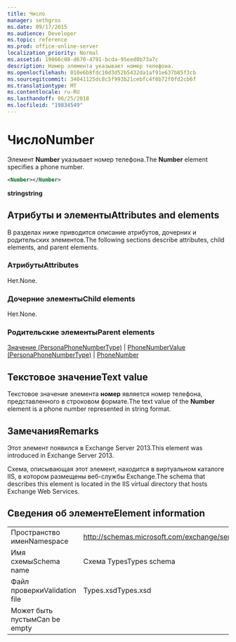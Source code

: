 ```yaml
---
title: Число
manager: sethgros
ms.date: 09/17/2015
ms.audience: Developer
ms.topic: reference
ms.prod: office-online-server
localization_priority: Normal
ms.assetid: 19866c08-d670-4791-bcda-95eed0b73a7c
description: Номер элемента указывает номер телефона.
ms.openlocfilehash: 010e6b8fdc10d3d52b5432da1af91e637b85f3cb
ms.sourcegitcommit: 34041125dc8c5f993b21cebfc4f8b72f0fd2cb6f
ms.translationtype: MT
ms.contentlocale: ru-RU
ms.lasthandoff: 06/25/2018
ms.locfileid: "19834549"
---
```

# <a name="number"></a><span data-ttu-id="d4a5f-103">Число</span><span class="sxs-lookup"><span data-stu-id="d4a5f-103">Number</span></span>

<span data-ttu-id="d4a5f-104">Элемент **Number** указывает номер телефона.</span><span class="sxs-lookup"><span data-stu-id="d4a5f-104">The **Number** element specifies a phone number.</span></span> 
  
```XML
<Number></Number>
```

 <span data-ttu-id="d4a5f-105">**string**</span><span class="sxs-lookup"><span data-stu-id="d4a5f-105">**string**</span></span>
## <a name="attributes-and-elements"></a><span data-ttu-id="d4a5f-106">Атрибуты и элементы</span><span class="sxs-lookup"><span data-stu-id="d4a5f-106">Attributes and elements</span></span>

<span data-ttu-id="d4a5f-107">В разделах ниже приводится описание атрибутов, дочерних и родительских элементов.</span><span class="sxs-lookup"><span data-stu-id="d4a5f-107">The following sections describe attributes, child elements, and parent elements.</span></span>
  
### <a name="attributes"></a><span data-ttu-id="d4a5f-108">Атрибуты</span><span class="sxs-lookup"><span data-stu-id="d4a5f-108">Attributes</span></span>

<span data-ttu-id="d4a5f-109">Нет.</span><span class="sxs-lookup"><span data-stu-id="d4a5f-109">None.</span></span>
  
### <a name="child-elements"></a><span data-ttu-id="d4a5f-110">Дочерние элементы</span><span class="sxs-lookup"><span data-stu-id="d4a5f-110">Child elements</span></span>

<span data-ttu-id="d4a5f-111">Нет.</span><span class="sxs-lookup"><span data-stu-id="d4a5f-111">None.</span></span>
  
### <a name="parent-elements"></a><span data-ttu-id="d4a5f-112">Родительские элементы</span><span class="sxs-lookup"><span data-stu-id="d4a5f-112">Parent elements</span></span>

<span data-ttu-id="d4a5f-113">[Значение (PersonaPhoneNumberType)](value-personaphonenumbertype.md) | [PhoneNumber](phonenumber.md)</span><span class="sxs-lookup"><span data-stu-id="d4a5f-113">[Value (PersonaPhoneNumberType)](value-personaphonenumbertype.md) | [PhoneNumber](phonenumber.md)</span></span>
  
## <a name="text-value"></a><span data-ttu-id="d4a5f-114">Текстовое значение</span><span class="sxs-lookup"><span data-stu-id="d4a5f-114">Text value</span></span>

<span data-ttu-id="d4a5f-115">Текстовое значение элемента **номер** является номер телефона, представленного в строковом формате.</span><span class="sxs-lookup"><span data-stu-id="d4a5f-115">The text value of the **Number** element is a phone number represented in string format.</span></span> 
  
## <a name="remarks"></a><span data-ttu-id="d4a5f-116">Замечания</span><span class="sxs-lookup"><span data-stu-id="d4a5f-116">Remarks</span></span>

<span data-ttu-id="d4a5f-117">Этот элемент появился в Exchange Server 2013.</span><span class="sxs-lookup"><span data-stu-id="d4a5f-117">This element was introduced in Exchange Server 2013.</span></span>
  
<span data-ttu-id="d4a5f-118">Схема, описывающая этот элемент, находится в виртуальном каталоге IIS, в котором размещены веб-службы Exchange.</span><span class="sxs-lookup"><span data-stu-id="d4a5f-118">The schema that describes this element is located in the IIS virtual directory that hosts Exchange Web Services.</span></span>
  
## <a name="element-information"></a><span data-ttu-id="d4a5f-119">Сведения об элементе</span><span class="sxs-lookup"><span data-stu-id="d4a5f-119">Element information</span></span>

|||
|:-----|:-----|
|<span data-ttu-id="d4a5f-120">Пространство имен</span><span class="sxs-lookup"><span data-stu-id="d4a5f-120">Namespace</span></span>  <br/> |http://schemas.microsoft.com/exchange/services/2006/types  <br/> |
|<span data-ttu-id="d4a5f-121">Имя схемы</span><span class="sxs-lookup"><span data-stu-id="d4a5f-121">Schema name</span></span>  <br/> |<span data-ttu-id="d4a5f-122">Схема Types</span><span class="sxs-lookup"><span data-stu-id="d4a5f-122">Types schema</span></span>  <br/> |
|<span data-ttu-id="d4a5f-123">Файл проверки</span><span class="sxs-lookup"><span data-stu-id="d4a5f-123">Validation file</span></span>  <br/> |<span data-ttu-id="d4a5f-124">Types.xsd</span><span class="sxs-lookup"><span data-stu-id="d4a5f-124">Types.xsd</span></span>  <br/> |
|<span data-ttu-id="d4a5f-125">Может быть пустым</span><span class="sxs-lookup"><span data-stu-id="d4a5f-125">Can be empty</span></span>  <br/> ||
   

